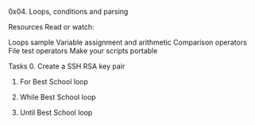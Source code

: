 0x04. Loops, conditions and parsing

Resources
Read or watch:

Loops sample
Variable assignment and arithmetic
Comparison operators
File test operators
Make your scripts portable

Tasks
0. Create a SSH RSA key pair

1. For Best School loop

2. While Best School loop

3. Until Best School loop



